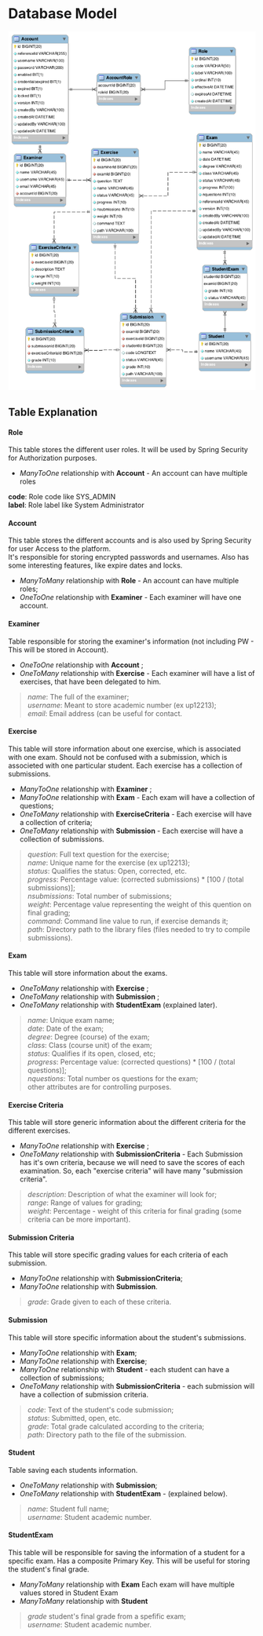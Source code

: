 # Database Model

![model](https://github.com/LESTeamC/assistant-code-evaluator/blob/master/implementation/database/EERDiagram.png?raw=true)

## Table Explanation

#### Role

This table stores the different user roles. It will be used by Spring Security for Authorization purposes.
- *ManyToOne* relationship with __Account__ - An account can have multiple roles

**code**: Role code like SYS_ADMIN<br>
**label**: Role label like System Administrator<br>

#### Account

This table stores the different accounts and is also used by Spring Security for user Access to the platform.<br>
It's responsible for storing encrypted passwords and usernames.
Also has some interesting features, like expire dates and locks.

- *ManyToMany* relationship with __Role__ - An account can have multiple roles;
- *OneToOne* relationship with __Examiner__ - Each examiner will have one account.


#### Examiner

Table responsible for storing the examiner's information (not including PW - This will be stored in Account).

- *OneToOne* relationship with __Account__ ;
- *OneToMany* relationship with __Exercise__ - Each examiner will have a list of exercises, that have been delegated to him.

> *name*: The full of the examiner;<br>
> *username*: Meant to store academic number (ex up12213);<br>
> *email*: Email address (can be useful for contact.<br>


#### Exercise

This table will store information about one exercise, which is associated with one exam. Should not be confused with a submission, which is associeted with one particular student.
Each exercise has a collection of submissions.

- *ManyToOne* relationship with __Examiner__ ;
- *ManyToOne* relationship with __Exam__ - Each exam will have a collection of questions;
- *OneToMany* relationship with __ExerciseCriteria__ - Each exercise will have a collection of criteria;
- *OneToMany* relationship with __Submission__ - Each exercise will have a collection of submissions.

> *question*: Full text question for the exercise;<br>
> *name*: Unique name for the exercise (ex up12213);<br>
> *status*: Qualifies the status: Open, corrected, etc.<br>
> *progress*: Percentage value: (corrected submissions) * [100 / (total submissions)];<br>
> *nsubmissions*: Total number of submissions;<br>
> *weight*: Percentage value representing the weight of this quention on final grading;<br>
> *command*: Command line value to run, if exercise demands it;<br>
> *path*: Directory path to the library files (files needed to try to compile submissions).<br>


#### Exam

This table will store information about the exams.

- *OneToMany* relationship with __Exercise__ ;
- *OneToMany* relationship with __Submission__ ;
- *OneToMany* relationship with __StudentExam__ (explained later).

> *name*: Unique exam name;<br>
> *date*: Date of the exam;<br>
> *degree*: Degree (course) of the exam;<br>
> *class*: Class (course unit) of the exam;<br>
> *status*: Qualifies if its open, closed, etc;<br>
> *progress*: Percentage value: (corrected questions) * [100 / (total questions)];<br>
> *nquestions*: Total number os questions for the exam;<br>
> other attributes are for controlling purposes.


#### Exercise Criteria

This table will store generic information about the different criteria for the different exercises.

- *ManyToOne* relationship with __Exercise__ ;
- *OneToMany* relationship with __SubmissionCriteria__ - Each Submission has it's own criteria, because we will need to save the scores of each examination. So, each "exercise criteria" will have many "submission criteria".

> *description*: Description of what the examiner will look for;<br>
> *range*: Range of values for grading;<br>
> *weight*: Percentage - weight of this criteria for final grading (some criteria can be more important).<br>


#### Submission Criteria

This table will store specific grading values for each criteria of each submission.

- *ManyToOne* relationship with __SubmissionCriteria__;
- *ManyToOne* relationship with __Submission__.

> *grade*: Grade given to each of these criteria.<br>


#### Submission

This table will store specific information about the student's submissions.

- *ManyToOne* relationship with __Exam__;
- *ManyToOne* relationship with __Exercise__;
- *ManyToOne* relationship with __Student__ - each student can have a collection of submissions;
- *OneToMany* relationship with __SubmissionCriteria__ - each submission will have a collection of submission criteria.

> *code*: Text of the student's code submission;<br>
> *status*: Submitted, open, etc.<br>
> *grade*: Total grade calculated according to the criteria;<br>
> *path*: Directory path to the file of the submission.<br>


#### Student

Table saving each students information.

- *OneToMany* relationship with __Submission__;
- *OneToMany* relationship with __StudentExam__ - (explained below).

> *name*: Student full name;<br>
> *username*: Student academic number.<br>


#### StudentExam

This table will be responsible for saving the information of a student for a specific exam.
Has a composite Primary Key.
This will be useful for storing the student's final grade.

- *ManyToMany* relationship with __Exam__ Each exam will have multiple values stored in Student Exam
- *ManyToMany* relationship with __Student__

> *grade* student's final grade from a spefific exam;<br>
> *username*: Student academic number.<br>



